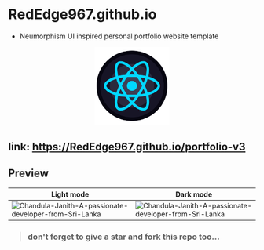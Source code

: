 # RedEdge967.github.io
- Neumorphism UI inspired personal portfolio website template
<p align="center">
<img src="image/favicon.png" height="30%" width="30%">
</p>

## link: https://RedEdge967.github.io/portfolio-v3

## Preview
|Light mode|Dark mode|
|-|-|
|![Chandula-Janith-A-passionate-developer-from-Sri-Lanka](https://user-images.githubusercontent.com/91379432/150784119-165f4376-b30d-4d6b-aba7-31c3e73bb53e.png)|![Chandula-Janith-A-passionate-developer-from-Sri-Lanka](https://user-images.githubusercontent.com/91379432/150784251-117e4572-f6c3-4002-a73c-d2f8b8a7f60c.png)|


> ### don't forget to give a star and fork this repo too...
